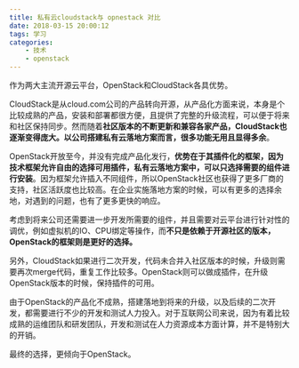 ```yaml
---
title: 私有云cloudstack与 opnestack 对比
date: 2018-03-15 20:00:12
tags: 学习
categories: 
    - 技术
    - openstack
---
```

作为两大主流开源云平台，OpenStack和CloudStack各具优势。

CloudStack是从cloud.com公司的产品转向开源，从产品化方面来说，本身是个比较成熟的产品，安装和部署都很方便，且提供了完整的升级流程，可以便于将来和社区保持同步。然而随着**社区版本的不断更新和兼容各家产品，CloudStack也逐渐变得庞大。以公司搭建私有云落地方案而言，很多功能无用且显得多余**。

OpenStack开放至今，并没有完成产品化发行，**优势在于其插件化的框架，因为技术框架允许自由的选择可用插件，私有云落地方案中，可以只选择需要的组件进行安装**。因为框架允许插入不同组件，所以OpenStack社区也获得了更多厂商的支持，社区活跃度也比较高。在企业实施落地方案的时候，可以有更多的选择余地，对遇到的问题，也有了更多更快的响应。

考虑到将来公司还需要进一步开发所需要的组件，并且需要对云平台进行针对性的调优，例如虚拟机的IO、CPU绑定等操作，而**不只是依赖于开源社区的版本，OpenStack的框架则是更好的选择。**

另外，CloudStack如果进行二次开发，代码未合并入社区版本的时候，升级则需要再次merge代码，重复工作比较多。OpenStack则可以做成插件，在升级OpenStack版本的时候，保持插件的可用。

由于OpenStack的产品化不成熟，搭建落地到将来的升级，以及后续的二次开发，都需要进行不少的开发和测试人力投入。对于互联网公司来说，因为有着比较成熟的运维团队和研发团队，开发和测试在人力资源成本方面计算，并不是特别大的开销。

最终的选择，更倾向于OpenStack。